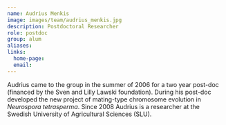 ```yaml
---
name: Audrius Menkis
image: images/team/audrius_menkis.jpg
description: Postdoctoral Researcher
role: postdoc
group: alum
aliases:
links:
  home-page:
  email: 
---
```


Audrius came to the group in the summer of 2006 for a two year post-doc (financed by the Sven and Lilly Lawski foundation). During his post-doc developed the new project of mating-type chromosome evolution in _Neurospora tetrasperma_. Since 2008 Audrius is a researcher at the Swedish University of Agricultural Sciences (SLU).